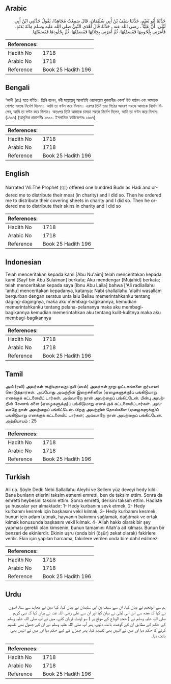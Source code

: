 ## Arabic


<div dir="rtl" lang="ar" style={{fontSize:'larger',backgroundColor:'#f8f9fa',padding:20}}>
حَدَّثَنَا أَبُو نُعَيْمٍ، حَدَّثَنَا سَيْفُ بْنُ أَبِي سُلَيْمَانَ، قَالَ سَمِعْتُ مُجَاهِدًا، يَقُولُ حَدَّثَنِي ابْنُ أَبِي لَيْلَى، أَنَّ عَلِيًّا ـ رضى الله عنه ـ حَدَّثَهُ قَالَ أَهْدَى النَّبِيُّ صلى الله عليه وسلم مِائَةَ بَدَنَةٍ، فَأَمَرَنِي بِلُحُومِهَا فَقَسَمْتُهَا، ثُمَّ أَمَرَنِي بِجِلاَلِهَا فَقَسَمْتُهَا، ثُمَّ بِجُلُودِهَا فَقَسَمْتُهَا‏.‏
</div>
<div style={{backgroundColor:'#f8f9fa',padding:20, marginBottom: 10}}><table> <thead> <tr> <th>References:</th> <th></th> </tr> </thead> <tbody><tr><td>Hadith No</td><td>1718</td></tr><tr><td>Arabic No</td><td>1718</td></tr><tr><td>Reference</td><td>Book 25 Hadith 196</td></tr></tbody></table></div>

## Bengali


<div dir="ltr" lang="bn" style={{fontSize:'larger',backgroundColor:'#f8f9fa',padding:20}}>
‘আলী (রাঃ) হতে বর্ণিত। তিনি বলেন, নবী সাল্লাল্লাহু আলাইহি ওয়াসাল্লাম কুরবানীর একশ’ উট পাঠান এবং আমাকে গোশত সম্বন্ধে নির্দেশ দিলেন। আমি তা বণ্টন করে দিলাম। এরপর তিনি তার পিঠের আবরণ সম্বন্ধে আমাকে নির্দেশ দিলেন, আমি তা বণ্টন করে দিলাম। অতঃপর তিনি আমাকে চামড়া সম্বন্ধে নির্দেশ দিলেন, আমি তা বণ্টন করে দিলাম। (১৭০৭) (আধুনিক প্রকাশনীঃ ১৬০০. ইসলামিক ফাউন্ডেশনঃ ১৬০৭)
</div>
<div style={{backgroundColor:'#f8f9fa',padding:20, marginBottom: 10}}><table> <thead> <tr> <th>References:</th> <th></th> </tr> </thead> <tbody><tr><td>Hadith No</td><td>1718</td></tr><tr><td>Arabic No</td><td>1718</td></tr><tr><td>Reference</td><td>Book 25 Hadith 196</td></tr></tbody></table></div>

## English


<div dir="ltr" lang="en" style={{fontSize:'larger',backgroundColor:'#f8f9fa',padding:20}}>
Narrated 'Ali:The Prophet (ﷺ) offered one hundred Budn as Hadi and ordered me to distribute their meat (in charity) and I did so. Then he ordered me to distribute their covering sheets in charity and I did so. Then he ordered me to distribute their skins in charity and I did so
</div>
<div style={{backgroundColor:'#f8f9fa',padding:20, marginBottom: 10}}><table> <thead> <tr> <th>References:</th> <th></th> </tr> </thead> <tbody><tr><td>Hadith No</td><td>1718</td></tr><tr><td>Arabic No</td><td>1718</td></tr><tr><td>Reference</td><td>Book 25 Hadith 196</td></tr></tbody></table></div>

## Indonesian


<div dir="ltr" lang="id" style={{fontSize:'larger',backgroundColor:'#f8f9fa',padding:20}}>
Telah menceritakan kepada kami [Abu Nu'aim] telah menceritakan kepada kami [Sayf bin Abu Sulaiman] berkata; Aku mendengar [Mujahid] berkata; telah menceritakan kepada saya [Ibnu Abu Laila] bahwa ['Ali radliallahu 'anhu] menceritakan kepadanya, katanya: Nabi shallallahu 'alaihi wasallam berqurban dengan seratus unta lalu Beliau memerintahkanku tentang daging-dagingnya, maka aku membagi-bagikannya, kemudian memerintahkanku tentang pelana-pelananya maka aku membagi-bagikannya kemudian memerintahkan aku tentang kulit-kulitnya maka aku membagi-bagikannya
</div>
<div style={{backgroundColor:'#f8f9fa',padding:20, marginBottom: 10}}><table> <thead> <tr> <th>References:</th> <th></th> </tr> </thead> <tbody><tr><td>Hadith No</td><td>1718</td></tr><tr><td>Arabic No</td><td>1718</td></tr><tr><td>Reference</td><td>Book 25 Hadith 196</td></tr></tbody></table></div>

## Tamil


<div dir="ltr" lang="ta" style={{fontSize:'larger',backgroundColor:'#f8f9fa',padding:20}}>
அலீ (ரலி) அவர்கள் கூறியதாவது: நபி (ஸல்) அவர்கள் நூறு ஒட்டகங்களை குர்பானி கொடுத்தார்கள். அப்போது அவற்றின் இறைச்சிகளை (ஏழைகளுக்கு)ப் பங்கிடுமாறு எனக்குக் கட்டளையிட் டார்கள். அவ்வாறே நான் அவற்றைப் பங்கிட்டேன். பின்பு அவற்றின் சேணங் களை (ஏழைகளுக்கு)ப் பங்கிடுமாறு எனக் குக் கட்டளையிட்டார்கள். அவ்வாறே நான் அவற்றைப் பங்கிட்டேன். பிறகு அவற்றின் தோல்களை (ஏழைகளுக்கு)ப் பங்கிடுமாறு எனக்குக் கட்டளையிட் டார்கள்; அவ்வாறே நான் அவற்றைப் பங்கிட்டேன். அத்தியாயம் : 25
</div>
<div style={{backgroundColor:'#f8f9fa',padding:20, marginBottom: 10}}><table> <thead> <tr> <th>References:</th> <th></th> </tr> </thead> <tbody><tr><td>Hadith No</td><td>1718</td></tr><tr><td>Arabic No</td><td>1718</td></tr><tr><td>Reference</td><td>Book 25 Hadith 196</td></tr></tbody></table></div>

## Turkish


<div dir="ltr" lang="tr" style={{fontSize:'larger',backgroundColor:'#f8f9fa',padding:20}}>
Ali r.a. Şöyle Dedi: Nebi Sallallahu Aleyhi ve Sellem yüz deveyi hedy kıldı. Bana bunların etlerini taksim etmemi emretti, ben de taksim ettim. Sonra da emretti heybesini taksim ettim. Sonra emretti, derisini taksim ettim. Hadiste şu hususlar yer almaktadır: 1- Hedy kurbanını sevk etmek, 2- Hedy kurbanını kesmek için başkasını vekil kılmak, 3- Hedy kurbanını kesmek, bunun için adam tutmak, hayvanın bakımını sağlamak, dağıtmak ve ortak kılmak konusunda başkasını vekil kılmak. 4- Allah hakkı olarak bir şey yapması gerekli olan kimsenin, bunun tama­mını Allah'a ait kılması. Bunun bir benzeri de ekinlerdir. Ekinin uşru (onda biri (öşür) zekat olarak) fa­kirlere verilir. Ekin için yapılan harcama, fakirlere verilen onda bire dahil edilmez
</div>
<div style={{backgroundColor:'#f8f9fa',padding:20, marginBottom: 10}}><table> <thead> <tr> <th>References:</th> <th></th> </tr> </thead> <tbody><tr><td>Hadith No</td><td>1718</td></tr><tr><td>Arabic No</td><td>1718</td></tr><tr><td>Reference</td><td>Book 25 Hadith 196</td></tr></tbody></table></div>

## Urdu


<div dir="rtl" lang="ur" style={{fontSize:'larger',backgroundColor:'#f8f9fa',padding:20}}>
ہم سے ابونعیم نے بیان کیا، ان سے سیف بن ابی سلیمان نے بیان کیا، کہا میں نے مجاہد سے سنا، انہوں نے کہا کہ مجھ سے ابن ابی لیلیٰ نے بیان کیا اور ان سے علی رضی اللہ عنہ نے بیان کیا کہ نبی کریم صلی اللہ علیہ وسلم نے ( حجۃ الوداع کے موقع پر ) سو اونٹ قربان کئے، میں نے آپ صلی اللہ علیہ وسلم کے حکم کے مطابق ان کے گوشت بانٹ دئیے، پھر آپ صلی اللہ علیہ وسلم نے ان کے جھول بھی تقسیم کرنے کا حکم دیا اور میں نے انہیں بھی تقسیم کیا، پھر چمڑے کے لیے حکم دیا اور میں نے انہیں بھی بانٹ دیا۔
</div>
<div style={{backgroundColor:'#f8f9fa',padding:20, marginBottom: 10}}><table> <thead> <tr> <th>References:</th> <th></th> </tr> </thead> <tbody><tr><td>Hadith No</td><td>1718</td></tr><tr><td>Arabic No</td><td>1718</td></tr><tr><td>Reference</td><td>Book 25 Hadith 196</td></tr></tbody></table></div>